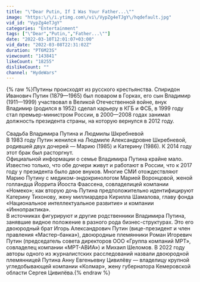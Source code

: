 ```yaml
---
title: "\"Dear Putin, If I Was Your Father...\""
image: "https:\/\/i.ytimg.com\/vi\/VypZg4eTJgY\/hqdefault.jpg"
vid_id: "VypZg4eTJgY"
categories: "Entertainment"
tags: ["\"Dear","Putin,","Father...\""]
date: "2022-03-10T12:01:07+03:00"
vid_date: "2022-03-08T22:31:02Z"
duration: "PT6M23S"
viewcount: "143841"
likeCount: "18255"
dislikeCount: ""
channel: "HydeWars"
---
```

{% raw %}Путины происходят из русского крестьянства. Спиридон Иванович Путин (1879—1965) был поваром в Горках, его сын Владимир (1911—1999) участвовал в Великой Отечественной войне, внук Владимир (родился в 1952) сделал карьеру в КГБ и ФСБ, в 1999 году стал премьер-министром России, в 2000—2008 годах занимал должность президента страны, на которую вернулся в 2012 году.<br /> <br />Свадьба Владимира Путина и Людмилы Шкребневой<br />В 1983 году Путин женился на Людмиле Александровне Шкребневой, родившей двух дочерей — Марию (1985) и Катерину (1986). К 2014 году этот брак был расторгнут.<br />Официальной информации о семье Владимира Путина крайне мало. Известно только, что обе дочери живут и работают в России, что к 2017 году у президента было двое внуков. Многие СМИ отождествляют Марию Путину с медиком-эндокринологом Марией Воронцовой, женой голландца Йоррита Йооста Фаассена, совладелицей компании «Номеко»; как вторую дочь Путина предположительно идентифицируют Катерину Тихонову, жену миллиардера Кирилла Шамалова, главу фонда «Национальное интеллектуальное развитие» и компании «Иннопрактика».<br />В источниках фигурируют и другие родственники Владимира Путина, занявшие видное положение в разного рода бизнес-структурах. Это его двоюродный брат Игорь Александрович Путин (вице-президент и член правления «Мастер-банка»), двоюродные племянники Роман Игоревич Путин (председатель совета директоров ООО «Группа компаний МРТ», совладелец компании «МРТ-АВИА») и Михаил Шеломов. В 2022 году авторы одного из журналистских расследований назвали двоюродной племянницей Путина Анну Евгеньевну Цивилёву — владелицу крупной угледобывающей компании «Колмар», жену губернатора Кемеровской области Сергея Цивилёва.{% endraw %}
